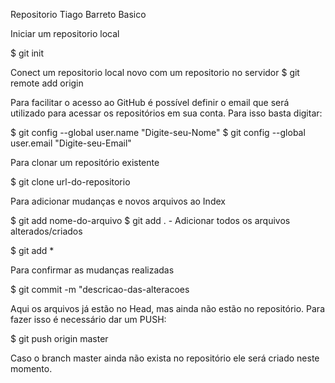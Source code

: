 Repositorio Tiago Barreto Basico

Iniciar um repositorio local

$ git init

Conect um repositorio local novo com um repositorio no servidor
$ git remote add origin <servidor>

Para facilitar o acesso ao GitHub é possível definir o email que será utilizado para acessar os repositórios em sua conta. Para isso basta digitar:

$ git config --global user.name "Digite-seu-Nome"
$ git config --global user.email "Digite-seu-Email"

Para clonar um repositório existente

$ git clone url-do-repositorio

Para adicionar mudanças e novos arquivos ao Index

$ git add nome-do-arquivo
$ git add . - Adicionar todos os arquivos alterados/criados

$ git add *
  
Para confirmar as mudanças realizadas

$ git commit -m "descricao-das-alteracoes

Aqui os arquivos já estão no Head, mas ainda não estão no repositório. Para fazer isso é necessário dar um PUSH:

$ git push origin master

Caso o branch master ainda não exista no repositório ele será criado neste momento.
